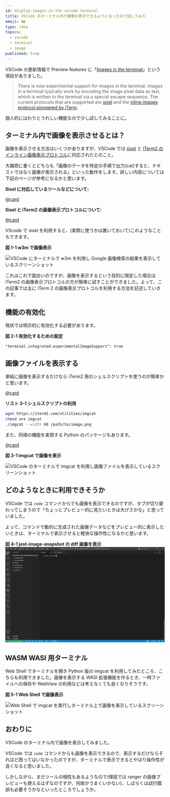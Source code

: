 ```yaml
---
id: display-images-in-the-vscode-terminal
title: VSCode のターミナル内で画像を表示できるようになったので試してみた
emoji: 🖼️
type: idea
topics:
  - vscode
  - terminal
  - image
published: true
---
```


VSCode の更新情報で Preview features に「[Images in the terminal](https://code.visualstudio.com/updates/v1_79#_images-in-the-terminal)」という項目がありました。

> There is now experimental support for images in the terminal. Images in a terminal typically work by encoding the image pixel data as text, which is written to the terminal via a special escape sequence. The current protocols that are supported are [sixel](https://en.wikipedia.org/wiki/Sixel) and the [inline images protocol pioneered by iTerm](https://iterm2.com/documentation-images.html).

個人的にはわりとうれしい機能なので少し試してみることに。

## ターミナル内で画像を表示させるとは？

画像を表示させる方法はいくつかありますが、VSCode では [sixel](https://en.wikipedia.org/wiki/Sixel) と [ITerm2 のインライン画像表示プロトコル](https://iterm2.com/documentation-images.html)に対応されたとのこと。

大雑把に書くとどちらも「画像のデータを特定の手順で出力(cat)すると、テキストではなく画像が表示される」といった動作をします。詳しい内容については下記のページが参考になるかと思います。

**Sixel に対応しているツールなどについて:**

@[card](https://qiita.com/arakiken/items/3e4bc9a6e43af0198e46)

**Sixel と iTerm2 の画像表示プロトコルについて:**

@[card](https://io.cyberdefense.jp/entry/%E3%82%BF%E3%83%BC%E3%83%9F%E3%83%8A%E3%83%AB%E5%86%85%E3%81%A7%E7%94%BB%E5%83%8F%E8%A1%A8%E7%A4%BA%E3%81%99%E3%82%8B%E6%89%8B%E6%B3%95%E3%81%AB%E3%81%A4%E3%81%84%E3%81%A6%E3%81%8B%E3%82%93%E3%81%8C%E3%81%88%E3%82%8B/)

VScode で sixel を利用すると、(実際に使うかは置いておいて)このようなこともできます。

**図 1-1 w3m で画像表示**

![VSCode にターミナルで w3m を利用し Google 画像検索の結果を表示しているスクリーンショット](https://images.microcms-assets.io/assets/1fff6177c5c74aac8d5158dc17492c92/0007e6ed2a9e4a16abd4d65718236cfd/display-images-on-vscode-terminal-w3m.png?w=1440\&h=860\&auto=compress%2Cformat)

これはこれで面白いのですが、画像を表示するという目的に限定した場合は iTerm2 の画像表示プロトコルの方が簡単に試すことができました。よって、この記事では主に iTerm 2 の画像表示プロトコルを利用する方法を記述していきます。

## 機能の有効化

現状では明示的に有効化する必要があります。

**図 2-1 有効化するための設定**

    "terminal.integrated.experimentalImageSupport": true

## 画像ファイルを表示する

単純に画像を表示するだけなら iTerm2 用のシェルスクリプトを使うのが簡単かと思います。

@[card](https://iterm2.com/documentation-images.html)

**リスト 3-1 シェルスクリプトの利用**

```sh
wget https://iterm2.com/utilities/imgcat
chmod u+x imgcat
./imgcat --width 60 /path/to/image.png
```

また、同様の機能を実現する Python のパッケージもあります。

@[card](https://pypi.org/project/imgcat/)

**図 3-1 imgcat で画像を表示**

![VSCode のターミナルで imgcat を利用し画像ファイルを表示しているスクリーンショット](https://images.microcms-assets.io/assets/1fff6177c5c74aac8d5158dc17492c92/c1be3ce2b48a455a9327ac1113a1494d/display-images-on-vscode-terminal-imgcat.png?w=1440\&h=860\&auto=compress%2Cformat)

## どのようなときに利用できそうか

VSCode では `code` コマンドからでも画像を表示できるのですが、タブが切り替わってしまうので「ちょっとプレビュー的に見たいときは大げさかな」と思っていました。

よって、コマンドで動的に生成された画像データなどをプレビュー的に表示したいときは、ターミナルで表示させると軽快な操作性になるかと思います。

**図 4-1 jest-image-snapshot の diff 画像を表示**
![npm run でテスト実行時に画像の比較が失敗し、その diff 画像をターミナルで表示しているスクリーンショット](/images/display-images-in-the-vscode-terminal/display-images-in-the-vscode-terminal-diff.gif)

## WASM WASI 用ターミナル

Web Shell でターミナルを開き Python 版の imgcat を利用してみたところ、こちらも利用できました。画像を表示する WASI 拡張機能を作るとき、一時ファイルへの保存や WebView の利用などは考えなくても良くなりそうです。

**図 5-1 Web Shell で画像表示**

![Web Shell で imgcat を実行しターミナル上で画像を表示しているスクリーンショット](https://images.microcms-assets.io/assets/1fff6177c5c74aac8d5158dc17492c92/17dea80dc57347af8af8aac314e5d2a2/display-images-on-vscode-terminal-webshell.png?w=1440\&h=860\&auto=compress%2Cformat)

## おわりに

VSCode のターミナル内で画像を表示してみました。

VSCode では `code` コマンドからも画像を表示できるので、表示するだけならそれほど困ってはいなかったのですが、ターミナルで表示できるとやはり操作性が良くなると思いました。

しかしながら、まだツールの相性もあるようなので(理屈では ranger の画像プレビューも使えるはずなのですが、何故かうまくいかない)、しばらくは試行錯誤も必要そうかなといったところでしょうか。
